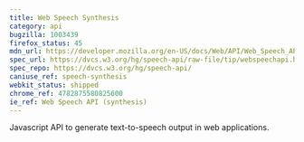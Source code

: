 ```yaml
---
title: Web Speech Synthesis
category: api
bugzilla: 1003439
firefox_status: 45
mdn_url: https://developer.mozilla.org/en-US/docs/Web/API/Web_Speech_API#Speech_synthesis
spec_url: https://dvcs.w3.org/hg/speech-api/raw-file/tip/webspeechapi.html
spec_repo: https://dvcs.w3.org/hg/speech-api/
caniuse_ref: speech-synthesis
webkit_status: shipped
chrome_ref: 4782875580825600
ie_ref: Web Speech API (synthesis)
---
```


Javascript API to generate text-to-speech output in web applications.
